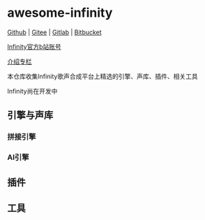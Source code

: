 # awesome-infinity
[Github](https://github.com/oxygen-dioxide/awesome-infinity) | 
[Gitee](https://gitee.com/oxygendioxide/awesome-infinity) | 
[Gitlab](https://gitlab.com/oxygen-dioxide/awesome-infinity/) | 
[Bitbucket](https://bitbucket.org/oxygendioxide/awesome-infinity/src/main/)

[Infinity官方b站账号](https://space.bilibili.com/1579918535)

[介绍专栏](https://www.bilibili.com/read/cv12073521)

本仓库收集Infinity歌声合成平台上精选的引擎、声库、插件、相关工具

Infinity尚在开发中

## 引擎与声库
### 拼接引擎

### AI引擎

## 插件

## 工具
